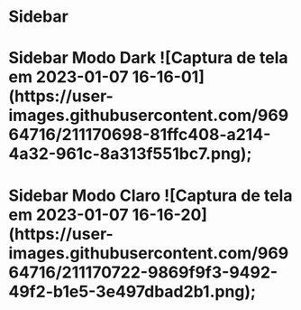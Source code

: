 # Sidebar
<h1>Sidebar Modo Dark</1>
![Captura de tela em 2023-01-07 16-16-01](https://user-images.githubusercontent.com/96964716/211170698-81ffc408-a214-4a32-961c-8a313f551bc7.png);
<h1>Sidebar Modo Claro</1>
![Captura de tela em 2023-01-07 16-16-20](https://user-images.githubusercontent.com/96964716/211170722-9869f9f3-9492-49f2-b1e5-3e497dbad2b1.png);
